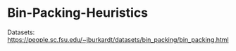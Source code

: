 # Bin-Packing-Heuristics
Datasets:
https://people.sc.fsu.edu/~jburkardt/datasets/bin_packing/bin_packing.html
